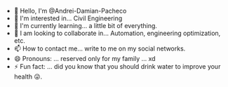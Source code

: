 - 👋 Hello, I'm @Andrei-Damian-Pacheco
- 👀 I'm interested in... Civil Engineering
- 🌱 I'm currently learning... a little bit of everything.
- 💞️ I am looking to collaborate in... Automation, engineering optimization, etc.
- 📫 How to contact me... write to me on my social networks.
- 😄 Pronouns: ... reserved only for my family ... xd
- ⚡ Fun fact: ... did you know that you should drink water to improve your health 😜.

<!---
Andrei-Damian-Pacheco/Andrei-Damian-Pacheco is a ✨ special ✨ repository because its `README.md` (this file) appears on your GitHub profile.
You can click the Preview link to take a look at your changes.
--->
